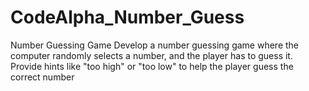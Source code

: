 # CodeAlpha_Number_Guess
Number Guessing Game Develop a number guessing game where the computer randomly selects a number, and the player has to guess it. Provide hints like "too high" or "too low" to help the player guess the correct number
